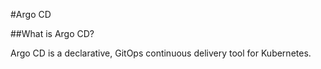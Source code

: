 #Argo CD

##What is Argo CD?

Argo CD is a declarative, GitOps continuous delivery tool for Kubernetes.
